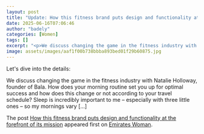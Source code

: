 ```yaml
---
layout: post
title: "Update: How this fitness brand puts design and functionality at the forefront of its mission"
date: 2025-06-16T07:06:46
author: "badely"
categories: [Women]
tags: []
excerpt: "<p>We discuss changing the game in the fitness industry with Natalie Holloway, founder of Bala. How does your morning routine set you up for optimal s"
image: assets/images/aaf1f00b738bbba893bed01f29b60875.jpg
---
```


Let's dive into the details: <p>We discuss changing the game in the fitness industry with Natalie Holloway, founder of Bala. How does your morning routine set you up for optimal success and how does this change or not according to your travel schedule? Sleep is incredibly important to me – especially with three little ones – so my mornings vary [&#8230;]</p>
<p>The post <a href="https://emirateswoman.com/how-this-fitness-brand-puts-design-and-functionality-at-the-forefront-of-its-mission/" rel="nofollow">How this fitness brand puts design and functionality at the forefront of its mission</a> appeared first on <a href="https://emirateswoman.com" rel="nofollow">Emirates Woman</a>.</p>

